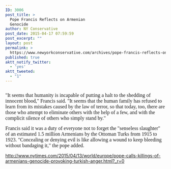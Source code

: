 ```yaml
---
ID: 3006
post_title: >
  Pope Francis Reflects on Armenian
  Genocide
author: NY Conservative
post_date: 2015-04-17 07:59:59
post_excerpt: ""
layout: post
permalink: >
  https://www.newyorkconservative.com/archives/pope-francis-reflects-on-armenian-genocide/
published: true
aktt_notify_twitter:
  - 'yes'
aktt_tweeted:
  - "1"
---
```

<p><img src="http://www.newyorkconservative.com/wp-content/uploads/2015/04/041715_1159_PopeFrancis1.jpg" alt=""/>
	</p><p><span style="font-family:Times New Roman; font-size:12pt">"It seems that humanity is incapable of putting a halt to the shedding of innocent blood," Francis said. "It seems that the human family has refused to learn from its mistakes caused by the law of terror, so that today, too, there are those who attempt to eliminate others with the help of a few, and with the complicit silence of others who simply stand by."
</span></p><p><span style="font-family:Times New Roman; font-size:12pt">Francis said it was a duty of everyone not to forget the "senseless slaughter" of an estimated 1.5 million Armenians by the Ottoman Turks from 1915 to 1923. "Concealing or denying evil is like allowing a wound to keep bleeding without bandaging it," the pope added.
</span></p><p><a href="http://www.nytimes.com/2015/04/13/world/europe/pope-calls-killings-of-armenians-genocide-provoking-turkish-anger.html?_r=0">http://www.nytimes.com/2015/04/13/world/europe/pope-calls-killings-of-armenians-genocide-provoking-turkish-anger.html?_r=0</a>
	</p>